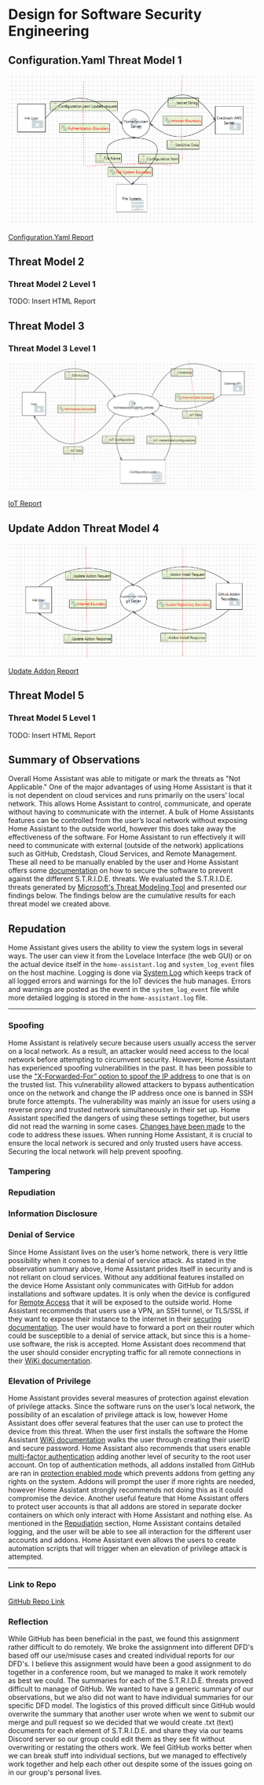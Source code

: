# Design for Software Security Engineering


## Configuration.Yaml Threat Model 1

![level1](/images/EditConfig.YamlFile.PNG)

[Configuration.Yaml Report](/reports/Configuration.YamlReport.pdf)

## Threat Model 2


### Threat Model 2 Level 1

TODO: Insert HTML Report


## Threat Model 3


### Threat Model 3 Level 1

![level1](/images/IoT.png)

[IoT Report](/reports/IoT_Report.pdf)


## Update Addon Threat Model 4

![level1](/images/Update_Addon.png)

[Update Addon Report](/reports/Update_Addon_Report.pdf)


## Threat Model 5


### Threat Model 5 Level 1

TODO: Insert HTML Report

## Summary of Observations

Overall Home Assistant was able to mitigate or mark the threats as "Not Applicable." One of the major advantages of using Home Assistant is that it is not dependent on cloud services and runs primarily on the users’ local network. This allows Home Assistant to control, communicate, and operate without having to communicate with the internet. A bulk of Home Assistants features can be controlled from the user’s local network without exposing Home Assistant to the outside world, however this does take away the effectiveness of the software. For Home Assistant to run effectively it will need to communicate with external (outside of the network) applications such as GitHub, Credstash, Cloud Services, and Remote Management. These all need to be manually enabled by the user and Home Assistant offers some [documentation](https://www.home-assistant.io/docs/configuration/securing/) on how to secure the software to prevent against the different S.T.R.I.D.E. threats. We evaluated the S.T.R.I.D.E. threats generated by [Microsoft's Threat Modeling Tool](https://www.microsoft.com/en-us/download/details.aspx?id=49168) and presented our findings below. The findings below are the cumulative results for each threat model we created above.

## Repudation

Home Assistant gives users the ability to view the system logs in several ways. The user can view it from the Lovelace Interface (the web GUI) or on the actual device itself in the `home-assistant.log` and `system_log_event` files on the host machine. Logging is done via [System Log](https://www.home-assistant.io/integrations/system_log/) which keeps track of all logged errors and warnings for the IoT devices the hub manages. Errors and warnings are posted as the event in the `system_log_event` file while more detailed logging is stored in the `home-assistant.log` file. 

--------------------------

### Spoofing
Home Assistant is relatively secure because users usually access the server on a local network. As a result, an attacker would need access to the local network before attempting to circumvent security. However, Home Assistant has experienced spoofing vulnerabilities in the past. It has been possible to use the ["X-Forwarded-For” option to spoof the IP address](https://github.com/home-assistant/core/issues/14345#issuecomment-401324487) to one that is on the trusted list. This vulnerability allowed attackers to bypass authentication once on the network and change the IP address once one is banned in SSH brute force attempts.  The vulnerability was mainly an issue for users using a reverse proxy and trusted network simultaneously in their set up. Home Assistant specified the dangers of using these settings together, but users did not read the warning in some cases. [Changes have been made](https://github.com/home-assistant/core/pull/15204) to the code to address these issues. When running Home Assistant, it is crucial to ensure the local network is secured and only trusted users have access. Securing the local network will help prevent spoofing.


### Tampering


### Repudiation


### Information Disclosure


### Denial of Service
Since Home Assistant lives on the user’s home network, there is very little possibility when it comes to a denial of service attack. As stated in the observation summary above, Home Assistant prides itself in security and is not reliant on cloud services. Without any additional features installed on the device Home Assistant only communicates with GitHub for addon installations and software updates. It is only when the device is configured for [Remote Access](https://www.nabucasa.com/) that it will be exposed to the outside world. Home Assistant recommends that users use a VPN, an SSH tunnel, or TLS/SSL if they want to expose their instance to the internet in their [securing documentation](https://www.home-assistant.io/docs/configuration/securing/). The user would have to forward a port on their router which could be susceptible to a denial of service attack, but since this is a home-use software, the risk is accepted. Home Assistant does recommend that the user should consider encrypting traffic for all remote connections in their [WiKi documentation](https://community.home-assistant.io/t/installing-tls-ssl-using-lets-encrypt/196975).

### Elevation of Privilege

Home Assistant provides several measures of protection against elevation of privilege attacks. Since the software runs on the user’s local network, the possibility of an escalation of privilege attack is low, however Home Assistant does offer several features that the user can use to protect the device from this threat. When the user first installs the software the Home Assistant [WiKi documentation](https://www.home-assistant.io/docs/authentication/) walks the user through creating their userID and secure password. Home Assistant also recommends that users enable [multi-factor authentication](https://www.home-assistant.io/docs/authentication/multi-factor-auth/) adding another level of security to the root user account. On top of authentication methods, all addons installed from GitHub are ran in [protection enabled mode](https://developers.home-assistant.io/docs/add-ons/security/) which prevents addons from getting any rights on the system. Addons will prompt the user if more rights are needed, however Home Assistant strongly recommends not doing this as it could compromise the device. Another useful feature that Home Assistant offers to protect user accounts is that all addons are stored in separate docker containers on which only interact with Home Assistant and nothing else. As mentioned in the [Repudiation](#Repudiation) section, Home Assistant contains detailed logging, and the user will be able to see all interaction for the different user accounts and addons. Home Assistant even allows the users to create automation scripts that will trigger when an elevation of privilege attack is attempted.

--------------------------

### Link to Repo

[GitHub Repo Link](https://github.com/Chrs987/HomeAssistant/projects/4)

### Reflection

While GitHub has been beneficial in the past, we found this assignment rather difficult to do remotely. We broke the assignment into different DFD's based off our use/misuse cases and created individual reports for our DFD's. I believe this assignment would have been a good assignment to do together in a conference room, but we managed to make it work remotely as best we could. The summaries for each of the S.T.R.I.D.E. threats proved difficult to manage of GitHub. We wanted to have a generic summary of our observations, but we also did not want to have individual summaries for our specific DFD model. The logistics of this proved difficult since GitHub would overwrite the summary that another user wrote when we went to submit our merge and pull request so we decided that we would create .txt (text) documents for each element of S.T.R.I.D.E. and share they via our teams Discord server so our group could edit them as they see fit without overwriting or restating the others work. We feel GitHub works better when we can break stuff into individual sections, but we managed to effectively work together and help each other out despite some of the issues going on in our group's personal lives.
